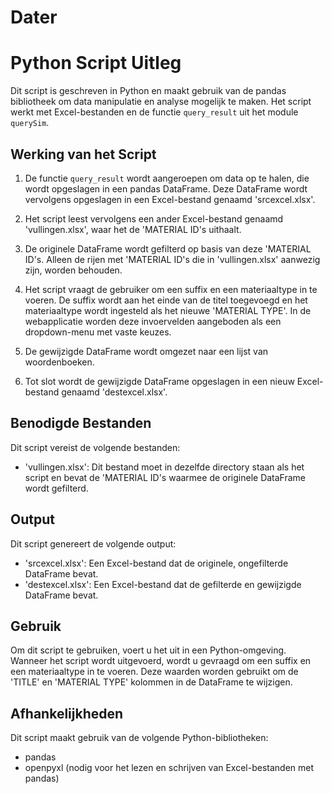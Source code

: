 # Dater

# Python Script Uitleg

Dit script is geschreven in Python en maakt gebruik van de pandas bibliotheek om data manipulatie en analyse mogelijk te maken. Het script werkt met Excel-bestanden en de functie `query_result` uit het module `querySim`.

## Werking van het Script

1. De functie `query_result` wordt aangeroepen om data op te halen, die wordt opgeslagen in een pandas DataFrame. Deze DataFrame wordt vervolgens opgeslagen in een Excel-bestand genaamd 'srcexcel.xlsx'.

2. Het script leest vervolgens een ander Excel-bestand genaamd 'vullingen.xlsx', waar het de 'MATERIAL ID's uithaalt.

3. De originele DataFrame wordt gefilterd op basis van deze 'MATERIAL ID's. Alleen de rijen met 'MATERIAL ID's die in 'vullingen.xlsx' aanwezig zijn, worden behouden.

4. Het script vraagt de gebruiker om een suffix en een materiaaltype in te voeren. De suffix wordt aan het einde van de titel toegevoegd en het materiaaltype wordt ingesteld als het nieuwe 'MATERIAL TYPE'. In de webapplicatie worden deze invoervelden aangeboden als een dropdown-menu met vaste keuzes.

5. De gewijzigde DataFrame wordt omgezet naar een lijst van woordenboeken.

6. Tot slot wordt de gewijzigde DataFrame opgeslagen in een nieuw Excel-bestand genaamd 'destexcel.xlsx'.

## Benodigde Bestanden

Dit script vereist de volgende bestanden:

- 'vullingen.xlsx': Dit bestand moet in dezelfde directory staan als het script en bevat de 'MATERIAL ID's waarmee de originele DataFrame wordt gefilterd.

## Output

Dit script genereert de volgende output:

- 'srcexcel.xlsx': Een Excel-bestand dat de originele, ongefilterde DataFrame bevat.
- 'destexcel.xlsx': Een Excel-bestand dat de gefilterde en gewijzigde DataFrame bevat.

## Gebruik

Om dit script te gebruiken, voert u het uit in een Python-omgeving. Wanneer het script wordt uitgevoerd, wordt u gevraagd om een suffix en een materiaaltype in te voeren. Deze waarden worden gebruikt om de 'TITLE' en 'MATERIAL TYPE' kolommen in de DataFrame te wijzigen.

## Afhankelijkheden

Dit script maakt gebruik van de volgende Python-bibliotheken:

- pandas
- openpyxl (nodig voor het lezen en schrijven van Excel-bestanden met pandas)
